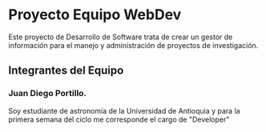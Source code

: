 # Proyecto Equipo WebDev

Este proyecto de Desarrollo de Software trata de crear un gestor de información para el manejo y administración de proyectos de investigación.

## Integrantes del Equipo

### Juan Diego Portillo.
Soy estudiante de astronomía de la Universidad de Antioquia y para la primera semana del ciclo me corresponde el cargo de "Developer"